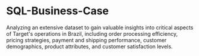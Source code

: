# SQL-Business-Case
Analyzing an extensive dataset to gain valuable insights into critical aspects of Target's operations in Brazil, including order processing efficiency, pricing strategies, payment and shipping performance, customer demographics, product attributes, and customer satisfaction levels.
